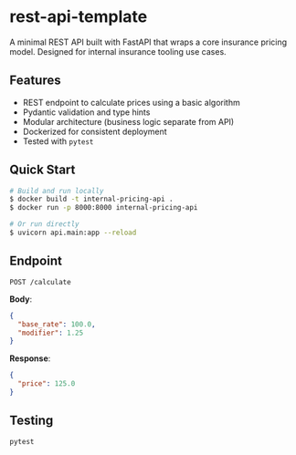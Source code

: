# rest-api-template

A minimal REST API built with FastAPI that wraps a core insurance pricing model. Designed for internal insurance tooling use cases.

## Features
- REST endpoint to calculate prices using a basic algorithm
- Pydantic validation and type hints
- Modular architecture (business logic separate from API)
- Dockerized for consistent deployment
- Tested with `pytest`

## Quick Start

```bash
# Build and run locally
$ docker build -t internal-pricing-api .
$ docker run -p 8000:8000 internal-pricing-api

# Or run directly
$ uvicorn api.main:app --reload
```

## Endpoint
`POST /calculate`

**Body**:
```json
{
  "base_rate": 100.0,
  "modifier": 1.25
}
```

**Response**:
```json
{
  "price": 125.0
}
```

## Testing
```bash
pytest
```
